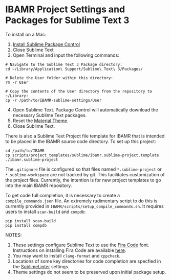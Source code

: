 # IBAMR Project Settings and Packages for Sublime Text 3

To install on a Mac:
1. [Install Sublime Package Control](https://packagecontrol.io/installation)
2. Close Sublime Text
3. Open Terminal and input the following commands:
```
# Navigate to the Sublime Text 3 Package directory:
cd ~/Library/Application\ Support/Sublime\ Text\ 3/Packages/

# Delete the User folder within this directory:
rm -r User

# Copy the contents of the User directory from the repository to ~/Library:
cp -r /path/to/IBAMR-sublime-settings/User
```
4. Open Sublime Text.
Package Control will automatically download the necessary Sublime Text packages.
5. Reset the [Material Theme](https://github.com/equinusocio/material-theme).
6. Close Sublime Text.

There is also a Sublime Text Project file template for IBAMR that is intended to be placed in the IBAMR source code directory.  To set up this project:
```
cd /path/to/IBAMR
cp scripts/project_templates/sublime/ibamr.sublime-project.template ./ibamr.sublime-project
```
The `.gitignore` file is configured so that files named `*.sublime-project` or `*.sublime-workspace` are not tracked by git.  This facilitates customization of the project files.  Currently, the intention is for new project templates to go into the main IBAMR repository.

To get code full completion, it is necessary to create a `compile_commands.json` file.  An extremely rudimentary script to do this is currently provided in `IBAMR/scripts/setup_compile_commands.sh`.  It requires users to install `scan-build` and `compdb`:
```
pip install scan-build
pip install compdb
```

NOTES:
1. These settings configure Sublime Text to use the [Fira Code](https://github.com/tonsky/FiraCode) font.  Instructions on installing Fira Code are available [here](https://github.com/tonsky/FiraCode/wiki).
2. You may want to install `clang-format` and `cppcheck`.
3. Locations of some key directories for code completion are specfied in the [SublimeLinter](http://www.sublimelinter.com) settings.
4. Theme settings do not seem to be preserved upon initial package setup.
